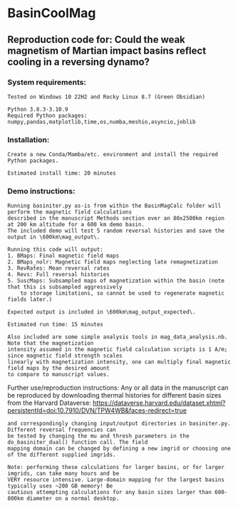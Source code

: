 # BasinCoolMag
## Reproduction code for: Could the weak magnetism of Martian impact basins reflect cooling in a reversing dynamo?

### System requirements:
	Tested on Windows 10 22H2 and Rocky Linux 8.7 (Green Obsidian)

	Python 3.8.3-3.10.9
	Required Python packages:
	numpy,pandas,matplotlib,time,os,numba,meshio,asyncio,joblib


### Installation:
	Create a new Conda/Mamba/etc. environment and install the required Python packages. 
	
	Estimated install time: 20 minutes


### Demo instructions:
	Running basiniter.py as-is from within the BasinMagCalc folder will perform the magnetic field calculations 
	described in the manuscript Methods section over an 80x2500km region at 200 km altitude for a 600 km demo basin. 
	The included demo will test 5 random reversal histories and save the output in \600km\mag_output\. 
	
	Running this code will output:
	1. BMaps: Final magnetic field maps
	2. BMaps_nolr: Magnetic field maps neglecting late remagnetization
	3. RevRates: Mean reversal rates
	4. Revs: Full reversal histories
	5. SuscMaps: Subsampled maps of magnetization within the basin (note that this is subsampled aggressively
		to storage limitations, so cannot be used to regenerate magnetic fields later.)
	
	Expected output is included in \600km\mag_output_expected\. 
	
	Estimated run time: 15 minutes
	
	Also included are some simple analysis tools in mag_data_analysis.nb. Note that the magnetization 
	intensity assumed in the magnetic field calculation scripts is 1 A/m; since magnetic field strength scales
	linearly with magnetization intensity, one can multiply final magnetic field maps by the desired amount
	to compare to manuscript values.
	
	
Further use/reproduction instructions:
	Any or all data in the manuscript can be reproduced by downloading thermal histories for different basin
	sizes from the Harvard Dataverse:
		https://dataverse.harvard.edu/dataset.xhtml?persistentId=doi:10.7910/DVN/TPW4WB&faces-redirect=true
		
	and correspondingly changing input/output directories in basiniter.py. Different reversal frequencies can 
	be tested by changing the mu and thresh parameters in the do_basiniter_dual() function call. The field 
	mapping domain can be changed by defining a new imgrid or choosing one of the different supplied imgrids.

	Note: performing these calculations for larger basins, or for larger imgrids, can take many hours and be 
	VERY resource intensive. Large-domain mapping for the largest basins typically uses ~200 GB memory! Be 
	cautious attempting calculations for any basin sizes larger than 600-800km diameter on a normal desktop. 
	